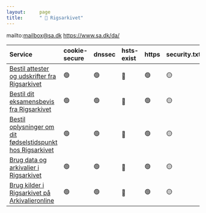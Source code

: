 ```yaml
---
layout:     page
title:      " 🔴 Rigsarkivet"
---
```


mailto:mailbox@sa.dk https://www.sa.dk/da/

| Service                                                                                                                                                              | cookie-secure   | dnssec   | hsts-exist   | https   | security.txt   | ssl-test   |
|:---------------------------------------------------------------------------------------------------------------------------------------------------------------------|:----------------|:---------|:-------------|:--------|:---------------|:-----------|
| [Bestil attester og udskrifter fra Rigsarkivet](https://www.sa.dk/da/brug-arkivet/koeb-oplysninger/attester-udskrifter-bestil/)                                      | 🟢               | 🟢        | 🔴            | 🟢       | 🟡              | 🟢          |
| [Bestil dit eksamensbevis fra Rigsarkivet](https://www.sa.dk/da/brug-arkivet/bestil-oplysninger-om-dig-selv-rigsarkivet/bestil-bevis-for-din-eksamen/)               | 🟢               | 🟢        | 🔴            | 🟢       | 🟡              | 🟢          |
| [Bestil oplysninger om dit fødselstidspunkt hos Rigsarkivet](https://www.sa.dk/da/brug-arkivet/bestil-oplysninger-om-dig-selv-rigsarkivet/bestil-foedelsstidspunkt/) | 🟢               | 🟢        | 🔴            | 🟢       | 🟡              | 🟢          |
| [Brug data og arkivalier i Rigsarkivet](https://www.sa.dk/da/brug-arkivet/)                                                                                          | 🟢               | 🟢        | 🔴            | 🟢       | 🟡              | 🟢          |
| [Brug kilder i Rigsarkivet på Arkivalieronline](https://www.sa.dk/da/brug-arkivet/arkivalieronline-se-originale-dokumenter-paa-nettet/)                              | 🟢               | 🟢        | 🔴            | 🟢       | 🟡              | 🟢          |


